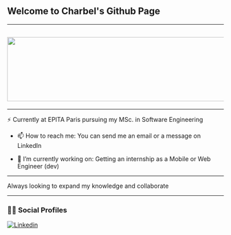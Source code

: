 <h2 align='left'>Welcome to Charbel's Github Page</h2>
<hr>
<h2><img src="https://media-exp1.licdn.com/dms/image/C4E16AQG-WM6Qfi0RDw/profile-displaybackgroundimage-shrink_350_1400/0/1658097588493?e=1663804800&v=beta&t=xbNno-zlXgDi5tYnLcLcL4DXVqtYUxKrZb6BBQ8MUYs" width="550px" height="150px"></h2>
<hr>

⚡ Currently at EPITA Paris pursuing my MSc. in Software Engineering

- 📫 How to reach me: 
 You can send me an email or a message on LinkedIn 

- 🔭 I’m currently working on:
 Getting an internship as a Mobile or Web Engineer (dev)




<hr>

Always looking to expand my knowledge and collaborate

<hr>
<h3 align='left'>👨‍💻 Social Profiles</h3>

<div align='left'>

[![Linkedin](https://img.shields.io/badge/linkedin-%230077B5.svg?&style=for-the-badge&logo=linkedin&logoColor=white)](https://www.linkedin.com/in/charbel-tabet-56b860206/)

</div>



